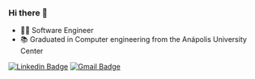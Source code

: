 ### Hi there 👋
- 👨‍💻 Software Engineer
- 📚 Graduated in Computer engineering from the Anápolis University Center

[![Linkedin Badge](https://img.shields.io/badge/-LinkedIn-blue?style=flat-square&logo=Linkedin&logoColor=white&link=https://https://www.linkedin.com/in/marco-aurelio-l-alves-4836a6a1/)](https://www.linkedin.com/in/marco-aurelio-l-alves-4836a6a1/)
[![Gmail Badge](https://img.shields.io/badge/-Gmail-c14438?style=flat-square&logo=Gmail&logoColor=white&link=mailto:abdu.zaiter@gmail.com)](mailto:marcoalves1196@gmail.com)
